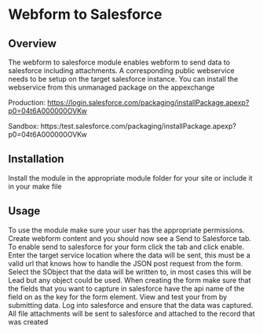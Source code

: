 Webform to Salesforce
===

## Overview 

The webform to salesforce module enables webform to send data to salesforce including attachments. A corresponding public webservice needs to be setup on the target salesforce instance. You can install the webservice from this unmanaged package on the appexchange

Production:
https://login.salesforce.com/packaging/installPackage.apexp?p0=04t6A000000OVKw

Sandbox:
https:/test.salesforce.com/packaging/installPackage.apexp?p0=04t6A000000OVKw

## Installation 

Install the module in the appropriate module folder for your site or include it in your make file 


## Usage

To use the module make sure your user has the appropriate permissions. Create webform content and you should now see a Send to Salesforce tab. To enable send to salesforce for your form click the tab and click enable. Enter the target service location where the data will be sent, this must be a valid url that knows how to handle the JSON post request from the form. Select the SObject that the data will be written to, in most cases this will be Lead but any object could be used. When creating the form make sure that the fields that you want to capture in salesforce have the api name of the field on as the key for the form element. View and test your from by submitting data. Log into salesforce and ensure that the data was captured. All file attachments will be sent to salesforce and attached to the record that was created 